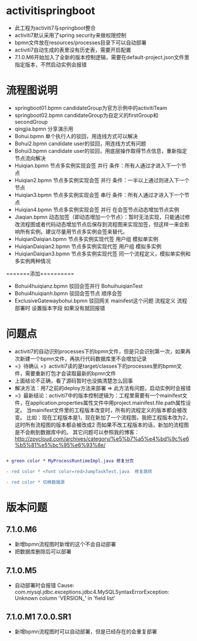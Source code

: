 # activitispringboot
* 此工程为activiti7与springboot整合
* activiti7默认采用了spring security来做权限控制
* bpmn文件放在resources/processes目录下可以自动部署
* activiti7自动生成的表里没有历史表，需要开启配置
* 7.1.0.M6开始加入了全新的版本控制逻辑，需要在default-project.json文件里指定版本，不然启动实例会报错
# 流程图说明
* springboot01.bpmn candidateGroup为官方示例中的activitiTeam
* springboot02.bpmn candidateGroup为自定义的firstGroup和secondGroup
* qingjia.bpmn 分享演示用
* Bohui.bpmn 单个执行人的驳回，用连线方式可以解决
* Bohui2.bpmn candidate user的驳回，用连线方式有问题
* Bohui3.bpmn candidate user的驳回，用底层操作取得节点信息，重新指定节点流向解决
* Huiqian.bpmn 节点多实例实现会签 并行 条件：所有人通过才进入下一个节点
* Huiqian2.bpmn 节点多实例实现会签 并行 条件：一半以上通过则进入下一个节点
* Huiqian3.bpmn 节点多实例实现会签 串行 条件：所有人通过才进入下一个节点
* Huiqian4.bpmn 节点多实例实现会签 并行 在会签节点动态增加节点实例
* Jiaqian.bpmn 动态加签（即动态增加一个节点）：暂时无法实现，只能通过修改流程图或者代码动态增加节点后保存到流程图来实现加签，但这样一来会影响所有实例。建议尽量用节点多实例会签来替代。
* HuiqianDaiqian.bpmn 节点多实例实现代签 用户组 模拟单实例
* HuiqianDaiqian2.bpmn 节点多实例实现代签 用户组 模拟多实例
* HuiqianDaiqian3.bpmn 节点多实例实现代签 同一个流程定义，模拟单实例和多实例两种情况

=======添加==========
* Bohui4huiqianz.bpmn 驳回会签并行  BohuihuiqianTest
* Bohui4huiqianh.bpmn  驳回会签节点  顺序会签
* ExclusiveGatewaybohui.bpmn  驳回网关  mainifest这个问题 流程定义 流程部署时 设置版本字段 如果没有就回报错

# 问题点
* activiti7的自动识别processes下的bpmn文件，但是只会识别第一次，如果再次新建一个bpmn文件，再执行代码数据库里不会增加记录
* =》待确认 =》activiti7读的是target/classes下的processes里的bpmn文件，需要重新打包才会读取最新的bpmn文件
* 上面结论不正确，看了源码暂时也没搞清楚怎么回事
* 解决方法：用7之前的deploy方法来部署 => 此方法有问题，启动实例时会报错
* =》最新结论：activiti7中的版本控制逻辑为：工程里需要有一个mainifest文件，在application.properties属性文件中用project.mainifest.file.path属性设定。
当mainifest文件里的工程版本改变时，所有的流程定义的版本都会被改变。
比如：现在工程版本是1，现在新加了一个流程图，我把工程版本改为2，这时所有流程图的版本都会被改成2
而如果不改工程版本的话，新加的流程图是不会刷到数据库中的。
其它问题可以参照我的博客：http://zpycloud.com/archives/category/%e5%b7%a5%e4%bd%9c%e6%b5%81%e5%bc%95%e6%93%8e/

```diff

+ green color * MyProcessRuntimeImpl.java 修复分页

- red color * <font color=red>JumpTaskTest.java  修复跳转

- red color * 切换数据源
```
# 版本问题
## 7.1.0.M6
* 新增bpmn流程图时新增的这个不会自动部署
* 把数据库删除后可以部署
## 7.1.0.M5
* 自动部署时会报错
Cause: com.mysql.jdbc.exceptions.jdbc4.MySQLSyntaxErrorException: Unknown column 'VERSION_' in 'field list'
## 7.1.0.M1 7.0.0.SR1
* 新增bpmn流程图时可以自动部署，但是已经存在的会重复部署